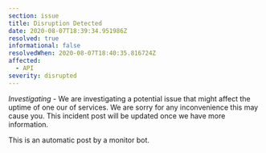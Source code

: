 ```yaml
---
section: issue
title: Disruption Detected
date: 2020-08-07T18:39:34.951986Z
resolved: true
informational: false
resolvedWhen: 2020-08-07T18:40:35.816724Z
affected:
  - API
severity: disrupted
---
```

*Investigating* - We are investigating a potential issue that might affect the uptime of one our of services. We are sorry for any inconvenience this may cause you. This incident post will be updated once we have more information.

This is an automatic post by a monitor bot.
        
